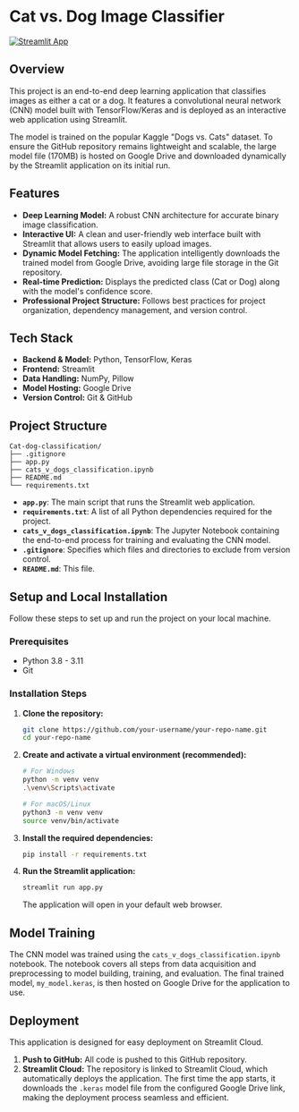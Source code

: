 # Cat vs. Dog Image Classifier

[![Streamlit App](https://static.streamlit.io/badges/streamlit_badge_black_white.svg)](https://your-streamlit-app-url.streamlit.app) <!-- Replace with your deployed app URL -->

## Overview

This project is an end-to-end deep learning application that classifies images as either a cat or a dog. It features a convolutional neural network (CNN) model built with TensorFlow/Keras and is deployed as an interactive web application using Streamlit.

The model is trained on the popular Kaggle "Dogs vs. Cats" dataset. To ensure the GitHub repository remains lightweight and scalable, the large model file (170MB) is hosted on Google Drive and downloaded dynamically by the Streamlit application on its initial run.

## Features

- **Deep Learning Model:** A robust CNN architecture for accurate binary image classification.
- **Interactive UI:** A clean and user-friendly web interface built with Streamlit that allows users to easily upload images.
- **Dynamic Model Fetching:** The application intelligently downloads the trained model from Google Drive, avoiding large file storage in the Git repository.
- **Real-time Prediction:** Displays the predicted class (Cat or Dog) along with the model's confidence score.
- **Professional Project Structure:** Follows best practices for project organization, dependency management, and version control.

## Tech Stack

- **Backend & Model:** Python, TensorFlow, Keras
- **Frontend:** Streamlit
- **Data Handling:** NumPy, Pillow
- **Model Hosting:** Google Drive
- **Version Control:** Git & GitHub

## Project Structure

```
Cat-dog-classification/
├── .gitignore
├── app.py
├── cats_v_dogs_classification.ipynb
├── README.md
└── requirements.txt
```
- **`app.py`**: The main script that runs the Streamlit web application.
- **`requirements.txt`**: A list of all Python dependencies required for the project.
- **`cats_v_dogs_classification.ipynb`**: The Jupyter Notebook containing the end-to-end process for training and evaluating the CNN model.
- **`.gitignore`**: Specifies which files and directories to exclude from version control.
- **`README.md`**: This file.

## Setup and Local Installation

Follow these steps to set up and run the project on your local machine.

### Prerequisites

- Python 3.8 - 3.11
- Git

### Installation Steps

1.  **Clone the repository:**
    ```bash
    git clone https://github.com/your-username/your-repo-name.git
    cd your-repo-name
    ```

2.  **Create and activate a virtual environment (recommended):**
    ```bash
    # For Windows
    python -m venv venv
    .\venv\Scripts\activate

    # For macOS/Linux
    python3 -m venv venv
    source venv/bin/activate
    ```

3.  **Install the required dependencies:**
    ```bash
    pip install -r requirements.txt
    ```

4.  **Run the Streamlit application:**
    ```bash
    streamlit run app.py
    ```
    The application will open in your default web browser.

## Model Training

The CNN model was trained using the `cats_v_dogs_classification.ipynb` notebook. The notebook covers all steps from data acquisition and preprocessing to model building, training, and evaluation. The final trained model, `my_model.keras`, is then hosted on Google Drive for the application to use.

## Deployment

This application is designed for easy deployment on Streamlit Cloud.

1.  **Push to GitHub:** All code is pushed to this GitHub repository.
2.  **Streamlit Cloud:** The repository is linked to Streamlit Cloud, which automatically deploys the application. The first time the app starts, it downloads the `.keras` model file from the configured Google Drive link, making the deployment process seamless and efficient.
